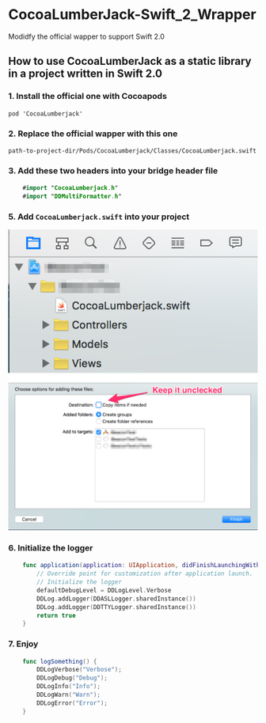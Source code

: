 # CocoaLumberJack-Swift_2_Wrapper
Modidfy the official wapper to support Swift 2.0

## How to use CocoaLumberJack as a static library in a project written in Swift 2.0

### 1. Install the official one with Cocoapods 
	pod 'CocoaLumberjack'

### 2. Replace the official wapper with this one
	path-to-project-dir/Pods/CocoaLumberjack/Classes/CocoaLumberjack.swift

### 3. Add these two headers into your bridge header file
```swift
	#import "CocoaLumberjack.h"
	#import "DDMultiFormatter.h"
```
### 5. Add `CocoaLumberjack.swift` into your project
![add_to_project_project_navigator](images/add_to_project_project_navigator.png)
![add_to_project_dialog](images/add_to_project_dialog.png)

### 6. Initialize the logger
```swift
	func application(application: UIApplication, didFinishLaunchingWithOptions launchOptions: [NSObject: AnyObject]?) -> Bool {
        // Override point for customization after application launch.
        // Initialize the logger
        defaultDebugLevel = DDLogLevel.Verbose    
    	DDLog.addLogger(DDASLLogger.sharedInstance())
    	DDLog.addLogger(DDTTYLogger.sharedInstance())
        return true
    }
```

### 7. Enjoy
```swift
	func logSomething() {
    	DDLogVerbose("Verbose");
    	DDLogDebug("Debug");
    	DDLogInfo("Info");
    	DDLogWarn("Warn");
    	DDLogError("Error");	
	}
```